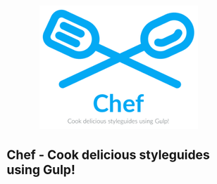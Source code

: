 <p align="center">
  <img src="/chef.png" width="360" />
</p>

# Chef - Cook delicious styleguides using Gulp!
